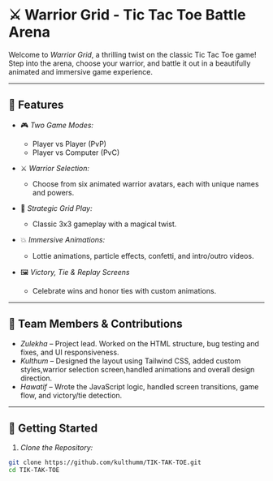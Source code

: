 # ⚔ Warrior Grid - Tic Tac Toe Battle Arena

Welcome to *Warrior Grid*, a thrilling twist on the classic Tic Tac Toe game! Step into the arena, choose your warrior, and battle it out in a beautifully animated and immersive game experience.

---

## 🌟 Features

- 🎮 *Two Game Modes:*
  - Player vs Player (PvP)
  - Player vs Computer (PvC)

- ⚔ *Warrior Selection:*
  - Choose from six animated warrior avatars, each with unique names and powers.

- 🧠 *Strategic Grid Play:*
  - Classic 3x3 gameplay with a magical twist.

- 💥 *Immersive Animations:*
  - Lottie animations, particle effects, confetti, and intro/outro videos.

- 🖼 *Victory, Tie & Replay Screens*
  - Celebrate wins and honor ties with custom animations.

---

## 👥 Team Members & Contributions

- *Zulekha* – Project lead. Worked on the HTML structure, bug testing and fixes, and UI responsiveness.
- *Kulthum* – Designed the layout using Tailwind CSS, added custom styles,warrior selection screen,handled animations and overall design direction.
- *Hawatif* – Wrote the JavaScript logic, handled screen transitions, game flow, and victory/tie detection.

---

## 🚀 Getting Started

1. *Clone the Repository:*

```bash
git clone https://github.com/kulthumm/TIK-TAK-TOE.git
cd TIK-TAK-TOE
